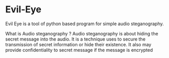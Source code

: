 # Evil-Eye
Evil Eye is a tool of python based program for simple audio steganography.

What is Audio steganography ?
Audio steganography is about hiding the secret message into the audio. It is a technique uses to secure the transmission of secret information or hide their existence. It also may provide confidentiality to secret message if the message is encrypted
